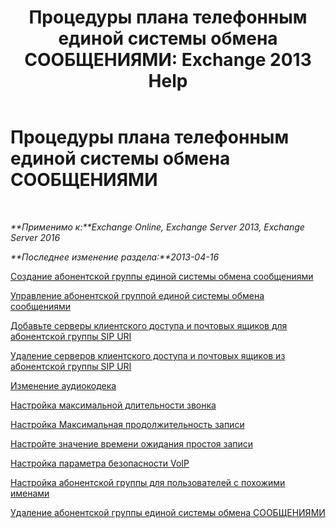﻿---
title: 'Процедуры плана телефонным единой системы обмена СООБЩЕНИЯМИ: Exchange 2013 Help'
TOCTitle: Процедуры плана телефонным единой системы обмена СООБЩЕНИЯМИ
ms:assetid: 1bda77c8-c4e2-4ae0-a001-76ae029bf843
ms:mtpsurl: https://technet.microsoft.com/ru-ru/library/JJ822152(v=EXCHG.150)
ms:contentKeyID: 50556345
ms.date: 05/22/2018
mtps_version: v=EXCHG.150
ms.translationtype: MT
---

# Процедуры плана телефонным единой системы обмена СООБЩЕНИЯМИ

 

_**Применимо к:**Exchange Online, Exchange Server 2013, Exchange Server 2016_

_**Последнее изменение раздела:**2013-04-16_

[Создание абонентской группы единой системы обмена сообщениями](create-a-um-dial-plan-exchange-2013-help.md)

[Управление абонентской группой единой системы обмена сообщениями](manage-a-um-dial-plan-exchange-2013-help.md)

[Добавьте серверы клиентского доступа и почтовых ящиков для абонентской группы SIP URI](add-mailbox-and-client-access-servers-to-a-sip-uri-dial-plan-exchange-2013-help.md)

[Удаление серверов клиентского доступа и почтовых ящиков из абонентской группы SIP URI](remove-mailbox-and-client-access-servers-from-a-sip-uri-dial-plan-exchange-2013-help.md)

[Изменение аудиокодека](change-the-audio-codec-exchange-2013-help.md)

[Настройка максимальной длительности звонка](configure-the-maximum-call-duration-exchange-2013-help.md)

[Настройка Максимальная продолжительность записи](configure-the-maximum-recording-duration-exchange-2013-help.md)

[Настройте значение времени ожидания простоя записи](configure-the-recording-idle-time-out-value-exchange-2013-help.md)

[Настройка параметра безопасности VoIP](configure-the-voip-security-setting-exchange-2013-help.md)

[Настройка абонентской группы для пользователей с похожими именами](configure-a-dial-plan-for-users-who-have-similar-names-exchange-2013-help.md)

[Удаление абонентской группы единой системы обмена СООБЩЕНИЯМИ](delete-a-um-dial-plan-exchange-2013-help.md)


